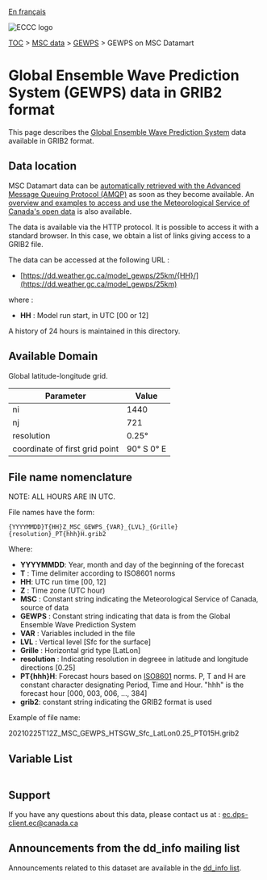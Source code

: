 [En français](readme_gewps-datamart_fr.md)

![ECCC logo](../../img_eccc-logo.png)

[TOC](../../readme_en.md) > [MSC data](../readme_en.md) > [GEWPS](readme_gewps_en.md) > GEWPS on MSC Datamart

# Global Ensemble Wave Prediction System (GEWPS) data in GRIB2 format

This page describes the [Global Ensemble Wave Prediction System](readme_gewps_en.md) data available in GRIB2 format.

## Data location

MSC Datamart data can be [automatically retrieved with the Advanced Message Queuing Protocol (AMQP)](../../msc-datamart/amqp_en.md) as soon as they become available. An [overview and examples to access and use the Meteorological Service of Canada's open data](../../usage/readme_en.md) is also available.

The data is available via the HTTP protocol. It is possible to access it with a standard browser. In this case, we obtain a list of links giving access to a GRIB2 file.

The data can be accessed at the following URL :

* [https://dd.weather.gc.ca/model_gewps/25km/{HH}/](https://dd.weather.gc.ca/model_gewps/25km)

where :

* __HH__ : Model run start, in UTC [00 or 12]

A history of 24 hours is maintained in this directory.

## Available Domain

Global latitude-longitude grid.

| Parameter | Value |
| ------ | ------ |
| ni | 1440 |
| nj |  721 |
| resolution | 0.25° |
| coordinate of first grid point | 90° S  0° E |

## File name nomenclature

NOTE:  ALL HOURS ARE IN UTC.

File names have the form:

`{YYYYMMDD}T{HH}Z_MSC_GEWPS_{VAR}_{LVL}_{Grille}{resolution}_PT{hhh}H.grib2`

Where:

* __YYYYMMDD__: Year, month and day of the beginning of the forecast
* __T__ : Time delimiter according to ISO8601 norms
* __HH__: UTC run time [00, 12]
* __Z__ : Time zone (UTC hour)
* __MSC__ : Constant string indicating the Meteorological Service of Canada, source of data
* __GEWPS__ : Constant string indicating that data is from the Global Ensemble Wave Prediction System
* __VAR__ : Variables included in the file
* __LVL__ : Vertical level [Sfc for the surface]
* __Grille__ : Horizontal grid type [LatLon]
* __resolution__ : Indicating resolution in degreee in latitude and longitude directions [0.25]
* __PT{hhh}H__: Forecast hours based on [ISO8601](https://en.wikipedia.org/wiki/ISO_8601) norms. P, T and H are constant character designating Period, Time and Hour. "hhh" is the forecast hour [000, 003, 006, ..., 384]
* __grib2__: constant string indicating the GRIB2 format is used

Example of file name:

20210225T12Z_MSC_GEWPS_HTSGW_Sfc_LatLon0.25_PT015H.grib2

## Variable List

<table id="csv-table" class="display"></table>

<link href="https://cdn.jsdelivr.net/npm/simple-datatables@latest/dist/style.css" rel="stylesheet" type="text/css">
<script src="https://cdn.jsdelivr.net/npm/simple-datatables@latest"></script>
<script src="../../../js/variables_datatable.js" type="text/javascript"></script>
<script>
  loadTable("csv-table", "../../../assets/csv/GEWPS_en.csv");
</script>

## Support

If you have any questions about this data, please contact us at : [ec.dps-client.ec@canada.ca](mailto:ec.dps-client.ec@canada.ca)

## Announcements from the dd_info mailing list

Announcements related to this dataset are available in the [dd_info list](https://comm.collab.science.gc.ca/mailman3/postorius/lists/dd_info.comm.collab.science.gc.ca/).
